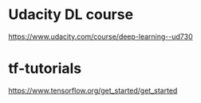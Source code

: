 # Udacity DL course
https://www.udacity.com/course/deep-learning--ud730

# tf-tutorials
https://www.tensorflow.org/get_started/get_started
